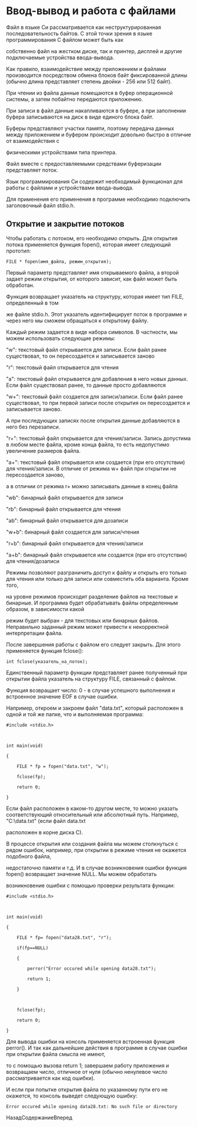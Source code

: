 # Ввод-вывод и работа с файлами

Файл в языке Си рассматривается как неструктурированная последовательность байтов. С этой точки зрения в языке программирования C файлом может быть как 
собственно файл на жестком диске, так и принтер, дисплей и другие подключаемые устройства ввода-вывода.

Как правило, взаимодействие между приложением и файлами производится посредством обмена блоков байт фиксированной длины (обычно длина представляет степень двойки - 256 или 512 байт).

При чтении из файла данные помещаются в буфер операционной системы, а затем побайтно передаются приложению.

При записи в файл данные накапливаются в буфере, а при заполнении буфера записываются на диск в виде единого блока байт.

Буферы представляют участки памяти, поэтому передача данных между приложением и буфером происходит довольно быстро в отличие от взаимодействия с 
физическими устройствами типа принтера.

Файл вместе с предоставляемыми средствами буферизации представляет поток.

Язык программирования Си содержит необходимый функционал для работы с файлами и устройствами ввода-вывода. 
Для применения его применения в программе необходимо подключить заголовочный файл stdio.h.

## Открытие и закрытие потоков

Чтобы работать с потоком, его необходимо открыть. Для открытия потока применяется функция fopen(), которая имеет следующий прототип:

```
FILE * fopen(имя_файла, режим_открытия);
```

Первый параметр представляет имя открываемого файла, а второй задает режим открытия, от которого зависит, как файл может быть обработан.

Функция возвращает указатель на структуру, которая имеет тип FILE, определенный в том 
же файле stdio.h. Этот указатель идентифицирует поток в программе и через него мы сможем обращаться к открытому файлу.

Каждый режим задается в виде набора символов. В частности, мы можем использовать следующие режимы:

"w": текстовый файл открывается для записи. Если файл ранее существовал, то он пересоздается и записывается заново

"r": текстовый файл открывается для чтения

"a": текстовый файл открывается для добавления в него новых данных. Если файл существовал ранее, то данные просто добавляются

"w+": текстовый файл создается для записи/записи. Если файл ранее существовал, то при первой записи после открытия он пересоздается и записывается заново. 
А при последующих записях после открытия данные добавляются в него без перезаписи.

"r+": текстовый файл открывается для чтения/записи. Запись допустима в любом месте файла, кроме конца файла, то есть недопустимо увеличение размеров файла.

"a+": текстовый файл открывается или создается (при его отсутствии) для чтения/записи. В отличие от режима w+ файл при открытии не пересоздается заново, 
а в отличии от режима r+ можно записывать данные в конец файла

"wb": бинарный файл открывается для записи

"rb": бинарный файл открывается для чтения

"ab": бинарный файл открывается для дозаписи

"w+b": бинарный файл создается для записи/чтения

"r+b": бинарный файл открывается для чтения/записи

"a+b": бинарный файл открывается или создается (при его отсутствии) для чтения/дозаписи

Режимы позволяют разграничить доступ к файлу и открыть его только для чтения или только для записи или совместить оба варианта. Кроме того, 
на уровне режимов происходит разделение файлов на текстовые и бинарные. И программа будет обрабатывать файлы определенным образом, в зависимости какой 
режим будет выбран - для текстовых или бинарных файлов. Неправильно заданный режим может привести к некорректной интерпретации файла.

После завершения работы с файлом его следует закрыть. Для этого применяется функция fclose():

```
int fclose(указатель_на_поток);
```

Единственный параметр функции представляет ранее полученный при открытии файла указатель на структуру FILE, связанный с файлом.

Функция возвращает число: 0 - в случае успешного выполнения и встроенное значение EOF в случае ошибки.

Например, откроем и закроем файл "data.txt", который расположен в одной и той же папке, что и выполняемая программа:

```
#include <stdio.h>

int main(void)
{
	FILE * fp = fopen("data.txt", "w");
	fclose(fp);
	return 0;
}
```

Если файл расположен в каком-то другом месте, то можно указать соответствующий относительный или абсолютный путь. Например, "С:\\data.txt" (если файл data.txt 
расположен в корне диска C).

В процессе открытия или создания файла мы можем столкнуться с рядом ошибок, например, при открытии в режиме чтения не окажется подобного файла, 
недостаточно памяти и т.д. И в случае возникновения ошибки функция fopen() возвращает значение NULL. Мы можем обработать 
возникновение ошибки с помощью проверки результата функции:

```
#include <stdio.h>
 
int main(void)
{
	FILE * fp= fopen("data28.txt", "r");
	if(fp==NULL)
	{
		perror("Error occured while opening data28.txt");
		return 1;
	}
	
	fclose(fp);
	return 0;
}
```

Для вывода ошибки на консоль применяется встроенная функция perror(). И так как дальнейшие действия в программе в случае ошибки при открытии файла смысла не имеют, 
то с помощью вызова return 1; завершаем работу приложения и возвращаем число, отличное от нуля (обычно ненулевое число рассматривается как код ошибки).

И если при попытке открытия файла по указанному пути его не окажется, то консоль выведет следующую ошибку:

```
Error occured while opening data28.txt: No such file or directory
```

НазадСодержаниеВперед

